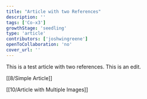 ```yaml
---
title: "Article with two References"
description: ''
tags: ['Co-x3']
growthStage: 'seedling'
type: 'article'
contributors: ['joshwingreene']
openToCollaboration: 'no'
cover_url: ''
---
```


This is a test article with two references. This is an edit.

[[8/Simple Article]]

[[10/Article with Multiple Images]]